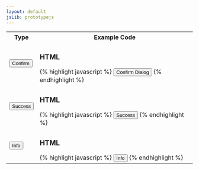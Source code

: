 ```yaml
---
layout: default
jsLib: prototypejs
---
```


<table class="reporttable">
	<tr>
		<th>Type</th>
		<th>Example Code</th>
	</tr>
	<tr>
		<td><input type="button" class="btn btn-default cnqr-muted" onclick="CNQR.MessageBox.confirm('Lorem ipsum dolor sit amet, consectetur adipiscing elit.', {title:'Sample message title'})" value="Confirm" />
</td>
		<td>
		<h3> HTML </h3>
		{% highlight javascript %}
			<input type="button" class="btn btn-default cnqr-muted" onclick="CNQR.MessageBox.confirm('Lorem ipsum dolor sit amet, consectetur adipiscing elit.', {title:'Sample message title'})" value="Confirm Dialog" />
		{% endhighlight %}	
		</td>
	</tr>
	<tr>
		<td><input type="button" class="btn btn-success" value="Success" onclick="CNQR.MessageBox.alert('Nullam sagittis tincidunt malesuada.', {title:'Error message', icon:CNQR.MessageBox.UpArrowIcon})">
</td>
		<td>
		<h3> HTML </h3>
		{% highlight javascript %}
			<input type="button" class="btn btn-success" value="Success" onclick="CNQR.MessageBox.alert('Nullam sagittis tincidunt malesuada.', {title:'Error message', icon:CNQR.MessageBox.UpArrowIcon})">
		{% endhighlight %}	
		</td>
	</tr>	
	<tr>
		<td><input type="button" class="btn btn-info" value="Info" onclick="CNQR.MessageBox.alert('Phasellus tristique tristique blandit. Nullam pellentesque porttitor orci. Nunc eros turpis, ultrices ut consequat in, rhoncus vitae metus. Pellentesque sit amet rutrum augue, a placerat odio. Mauris blandit pharetra sapien, id placerat orci tempus eget. Aliquam interdum neque a metus molestie, ut rhoncus justo hendrerit. In aliquam porttitor mauris at luctus. In ullamcorper tristique hendrerit.', {title:'Info message', icon:CNQR.MessageBox.InfoIcon})">
</td>
		<td>
		<h3> HTML </h3>
		{% highlight javascript %}
		<input type="button" class="btn btn-info" value="Info" onclick="CNQR.MessageBox.alert('Phasellus tristique tristique blandit. Nullam pellentesque porttitor orci. Nunc eros turpis, ultrices ut consequat in, rhoncus vitae metus. Pellentesque sit amet rutrum augue, a placerat odio. Mauris blandit pharetra sapien, id placerat orci tempus eget. Aliquam interdum neque a metus molestie, ut rhoncus justo hendrerit. In aliquam porttitor mauris at luctus. In ullamcorper tristique hendrerit.', {title:'Info message', icon:CNQR.MessageBox.InfoIcon})">
		{% endhighlight %}	
		</td>
	</tr>	
	
</table>
